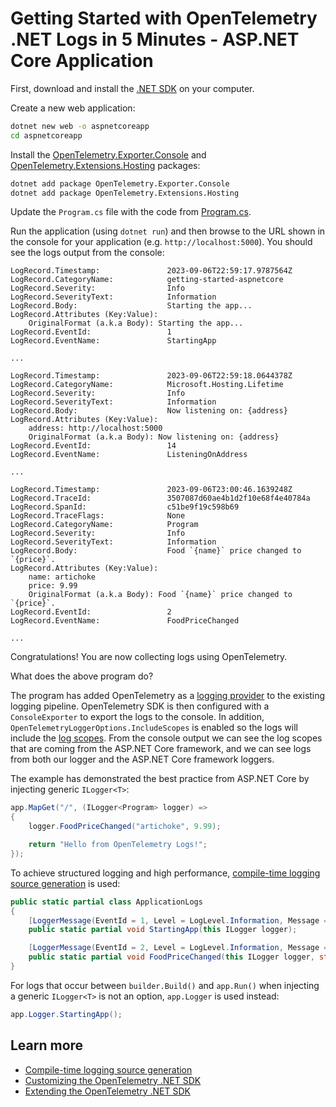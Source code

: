 # Getting Started with OpenTelemetry .NET Logs in 5 Minutes - ASP.NET Core Application

First, download and install the [.NET
SDK](https://dotnet.microsoft.com/download) on your computer.

Create a new web application:

```sh
dotnet new web -o aspnetcoreapp
cd aspnetcoreapp
```

Install the
[OpenTelemetry.Exporter.Console](../../../src/OpenTelemetry.Exporter.Console/README.md)
and
[OpenTelemetry.Extensions.Hosting](../../../src/OpenTelemetry.Extensions.Hosting/README.md)
packages:

```sh
dotnet add package OpenTelemetry.Exporter.Console
dotnet add package OpenTelemetry.Extensions.Hosting
```

Update the `Program.cs` file with the code from [Program.cs](./Program.cs).

Run the application (using `dotnet run`) and then browse to the URL shown in the
console for your application (e.g. `http://localhost:5000`). You should see the
logs output from the console:

```text
LogRecord.Timestamp:               2023-09-06T22:59:17.9787564Z
LogRecord.CategoryName:            getting-started-aspnetcore
LogRecord.Severity:                Info
LogRecord.SeverityText:            Information
LogRecord.Body:                    Starting the app...
LogRecord.Attributes (Key:Value):
    OriginalFormat (a.k.a Body): Starting the app...
LogRecord.EventId:                 1
LogRecord.EventName:               StartingApp

...

LogRecord.Timestamp:               2023-09-06T22:59:18.0644378Z
LogRecord.CategoryName:            Microsoft.Hosting.Lifetime
LogRecord.Severity:                Info
LogRecord.SeverityText:            Information
LogRecord.Body:                    Now listening on: {address}
LogRecord.Attributes (Key:Value):
    address: http://localhost:5000
    OriginalFormat (a.k.a Body): Now listening on: {address}
LogRecord.EventId:                 14
LogRecord.EventName:               ListeningOnAddress

...

LogRecord.Timestamp:               2023-09-06T23:00:46.1639248Z
LogRecord.TraceId:                 3507087d60ae4b1d2f10e68f4e40784a
LogRecord.SpanId:                  c51be9f19c598b69
LogRecord.TraceFlags:              None
LogRecord.CategoryName:            Program
LogRecord.Severity:                Info
LogRecord.SeverityText:            Information
LogRecord.Body:                    Food `{name}` price changed to `{price}`.
LogRecord.Attributes (Key:Value):
    name: artichoke
    price: 9.99
    OriginalFormat (a.k.a Body): Food `{name}` price changed to `{price}`.
LogRecord.EventId:                 2
LogRecord.EventName:               FoodPriceChanged

...
```

Congratulations! You are now collecting logs using OpenTelemetry.

What does the above program do?

The program has added OpenTelemetry as a [logging
provider](https://learn.microsoft.com/dotnet/core/extensions/logging-providers)
to the existing logging pipeline. OpenTelemetry SDK is then configured with a
`ConsoleExporter` to export the logs to the console. In addition,
`OpenTelemetryLoggerOptions.IncludeScopes` is enabled so the logs will include
the [log
scopes](https://learn.microsoft.com/dotnet/core/extensions/logging#log-scopes).
From the console output we can see the log scopes that are coming from the
ASP.NET Core framework, and we can see logs from both our logger and the ASP.NET
Core framework loggers.

The example has demonstrated the best practice from ASP.NET Core by injecting
generic `ILogger<T>`:

```csharp
app.MapGet("/", (ILogger<Program> logger) =>
{
    logger.FoodPriceChanged("artichoke", 9.99);

    return "Hello from OpenTelemetry Logs!";
});
```

To achieve structured logging and high performance, [compile-time logging source
generation](https://docs.microsoft.com/dotnet/core/extensions/logger-message-generator)
is used:

```csharp
public static partial class ApplicationLogs
{
    [LoggerMessage(EventId = 1, Level = LogLevel.Information, Message = "Starting the app...")]
    public static partial void StartingApp(this ILogger logger);

    [LoggerMessage(EventId = 2, Level = LogLevel.Information, Message = "Food `{name}` price changed to `{price}`.")]
    public static partial void FoodPriceChanged(this ILogger logger, string name, double price);
}
```

For logs that occur between `builder.Build()` and `app.Run()` when
injecting a generic `ILogger<T>` is not an option, `app.Logger` is used instead:

```csharp
app.Logger.StartingApp();
```

## Learn more

* [Compile-time logging source
  generation](https://docs.microsoft.com/dotnet/core/extensions/logger-message-generator)
* [Customizing the OpenTelemetry .NET SDK](../customizing-the-sdk/README.md)
* [Extending the OpenTelemetry .NET SDK](../extending-the-sdk/README.md)
